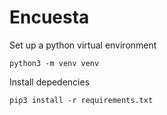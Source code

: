 # Encuesta

Set up a python virtual environment

    python3 -m venv venv

Install depedencies

    pip3 install -r requirements.txt
